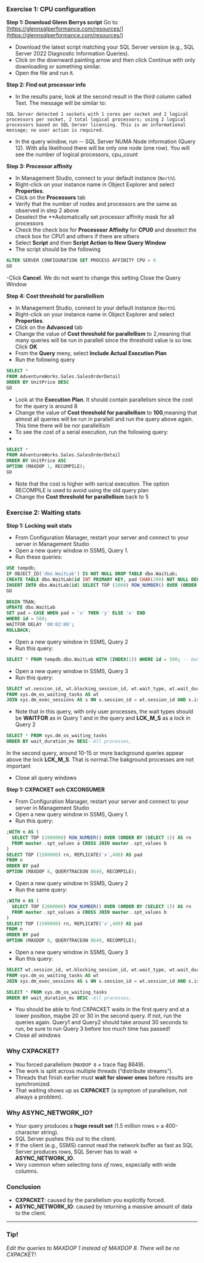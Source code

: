 ### Exercise 1: CPU configuration

**Step 1: Download Glenn Berrys script**
Go to:  
[https://glennsqlperformance.com/resources/](https://glennsqlperformance.com/resources/)

- Download the latest script matching your SQL Server version (e.g., SQL Server 2022 Diagnostic Information Queries).
- Click on the downward painting arrow and then click Continue with only downloading or something similar.
- Open the file and run it. 

**Step 2: Find out processor info**

- In the results pane, look at the second result in the third column called Text. The message will be similar to:

```SQL Server detected 1 sockets with 1 cores per socket and 2 logical processors per socket, 2 total logical processors; using 2 logical processors based on SQL Server licensing. This is an informational message; no user action is required.```

- In the query window, run  -- SQL Server NUMA Node information  (Query 12). With alla likelihood there will be only one node (one row). You will see the number of logical processors, cpu_count

**Step 3: Processor affinity**

- In Management Studio, connect to your default instance (`North`).
- Right-click on your instance name in Object Explorer and select **Properties**.
- Click on the **Processors** tab
- Verify that the number of nodes and processors are the same as observed in step 2 above
- Deselect the **Automatically set processor affinity mask for all processors
- Check the check box for **Processsor Affinity** for **CPU0** and deselect the check box for CPU1 and others if there are others
- Select **Script** and then **Script Action to New Query Window**
- The script should be the following
```sql
ALTER SERVER CONFIGURATION SET PROCESS AFFINITY CPU = 0
GO
```
-Click **Cancel**. We do not want to change this setting Close the Query Window

**Step 4: Cost threshold for parallellism**

- In Management Studio, connect to your default instance (`North`).
- Right-click on your instance name in Object Explorer and select **Properties**.
- Click on the **Advanced** tab
- Change the value of **Cost threshold for parallellism** to 2,meaning that many queries will be run in  parallell since the threshold value is so low. Click **OK**
- From the **Query** meny, select **Include Actual Execution Plan**
- Run the following query
```sql
SELECT *
FROM AdventureWorks.Sales.SalesOrderDetail
ORDER BY UnitPrice DESC
GO
```

- Look at the **Execution Plan**. It should contain parallelism since the cost for the query is around 8
- Change the value of **Cost threshold for parallellism** to **100**,meaning that almost all queries will be run in  parallell and run the query above again. This time there will be nor parallellism
- To see the cost of a serial execution, run the following query:
- 
```sql
SELECT *
FROM AdventureWorks.Sales.SalesOrderDetail
ORDER BY UnitPrice ASC
OPTION (MAXDOP 1, RECOMPILE);
GO
```
- Note that the cost is higher with serical execution. The option RECOMPILE is used to avoid using the old query plan
- Change the **Cost threshold for parallellism** back to 5


### Exercise 2: Waiting stats


**Step 1: Locking wait stats**
- From Configuration Manager, restart your server and connect to your server in Management Studio
- Open a new query window in SSMS, Query 1.
- Run these queries:
```sql
USE tempdb;
IF OBJECT_ID('dbo.WaitLab') IS NOT NULL DROP TABLE dbo.WaitLab;
CREATE TABLE dbo.WaitLab(id INT PRIMARY KEY, pad CHAR(200) NOT NULL DEFAULT 'x');--Skapar och fyller upp en tabell för övningen
INSERT INTO dbo.WaitLab(id) SELECT TOP (1000) ROW_NUMBER() OVER (ORDER BY (SELECT 1)) FROM sys.all_objects;
GO

BEGIN TRAN;
UPDATE dbo.WaitLab
SET pad = CASE WHEN pad = 'x' THEN 'y' ELSE 'x' END
WHERE id = 500;
WAITFOR DELAY '00:02:00';
ROLLBACK;

```

- Open a new query window in SSMS, Query 2
- Run this query:
```sql
SELECT * FROM tempdb.dbo.WaitLab WITH (INDEX(1)) WHERE id = 500; -- behöver S, blockeras av X
```

- Open a new query window in SSMS, Query 3 
- Run this query:
```sql
SELECT wt.session_id, wt.blocking_session_id, wt.wait_type, wt.wait_duration_ms   
FROM sys.dm_os_waiting_tasks AS wt
JOIN sys.dm_exec_sessions AS s ON s.session_id = wt.session_id AND s.is_user_process = 1--Only user processes
```
- Note that in this query, with only user processes, the wait types should be **WAITFOR** as in Query 1 and in the query and **LCK_M_S** as a lock in Query 2

```sql
SELECT * FROM sys.dm_os_waiting_tasks
ORDER BY wait_duration_ms DESC--All processes, 
```
 In the second query, around 10-15 or more background queries appear above the lock **LCK_M_S**. That is normal.The bakground processes are not important
- Close all query windows

**Step 1: CXPACKET och CXCONSUMER**
- From Configuration Manager, restart your server and connect to your server in Management Studio
- Open a new query window in SSMS, Query 1.
- Run this query:
```sql
;WITH n AS (
  SELECT TOP (2000000) ROW_NUMBER() OVER (ORDER BY (SELECT 1)) AS rn
  FROM master..spt_values a CROSS JOIN master..spt_values b
)
SELECT TOP (1500000) rn, REPLICATE('x',400) AS pad
FROM n
ORDER BY pad
OPTION (MAXDOP 8, QUERYTRACEON 8649, RECOMPILE);
```

- Open a new query window in SSMS, Query 2
- Run the same query:
```sql
;WITH n AS (
  SELECT TOP (2000000) ROW_NUMBER() OVER (ORDER BY (SELECT 1)) AS rn
  FROM master..spt_values a CROSS JOIN master..spt_values b
)
SELECT TOP (1500000) rn, REPLICATE('x',400) AS pad
FROM n
ORDER BY pad
OPTION (MAXDOP 8, QUERYTRACEON 8649, RECOMPILE);
```

- Open a new query window in SSMS, Query 3 
- Run this query:
```sql
SELECT wt.session_id, wt.blocking_session_id, wt.wait_type, wt.wait_duration_ms   
FROM sys.dm_os_waiting_tasks AS wt
JOIN sys.dm_exec_sessions AS s ON s.session_id = wt.session_id AND s.is_user_process = 1--Only user processes

SELECT * FROM sys.dm_os_waiting_tasks
ORDER BY wait_duration_ms DESC--All processes, 
```
- You should be able to find CXPACKET waits in the first query and at a lower position, maybe 20 or 30 in the second query. If not, run the queries again. Query1 and Query2 should take around 30 seconds to run, be sure to run Query 3 before too much time has passed!
- Close all windows



### Why **CXPACKET**?

* You forced parallelism (`MAXDOP 8` + trace flag 8649).
* The work is split across multiple threads (“distribute streams”).
* Threads that finish earlier must **wait for slower ones** before results are synchronized.
* That waiting shows up as **CXPACKET** (a symptom of parallelism, not always a problem).

### Why **ASYNC\_NETWORK\_IO**?

* Your query produces a **huge result set** (1.5 million rows × a 400-character string).
* SQL Server pushes this out to the client.
* If the client (e.g., SSMS) cannot read the network buffer as fast as SQL Server produces rows, SQL Server has to wait → **ASYNC\_NETWORK\_IO**.
* Very common when selecting *tons of rows*, especially with wide columns.

### Conclusion

* **CXPACKET**: caused by the parallelism you explicitly forced.
* **ASYNC\_NETWORK\_IO**: caused by returning a massive amount of data to the client.

---

### Tip!

*Edit the queries to MAXDOP 1 instead of MAXDOP 8. There will be no CXPACKET!*

